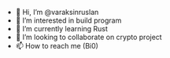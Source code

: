 - 👋 Hi, I’m @varaksinruslan
- 👀 I’m interested in build program
- 🌱 I’m currently learning Rust
- 💞️ I’m looking to collaborate on crypto project
- 📫 How to reach me (Bi0)

<!---
varaksinruslan/varaksinruslan is a ✨ special ✨ repository because its `README.md` (this file) appears on your GitHub profile.
You can click the Preview link to take a look at your changes.
--->
